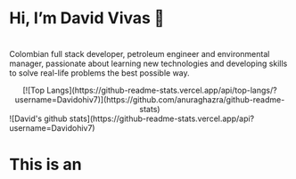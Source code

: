 
# Hi, I’m David Vivas 👋<h1>   
  
Colombian full stack developer, petroleum engineer and environmental manager, passionate about learning new technologies and developing skills to solve real-life problems the best possible way.

<center> [![Top Langs](https://github-readme-stats.vercel.app/api/top-langs/?username=Davidohiv7)](https://github.com/anuraghazra/github-readme-stats) </center>
![David's github stats](https://github-readme-stats.vercel.app/api?username=Davidohiv7) 
  

  


# This is an <h1> 

